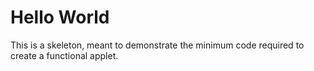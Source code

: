 Hello World
===========

This is a skeleton, meant to demonstrate the minimum code required to create a
functional applet.
